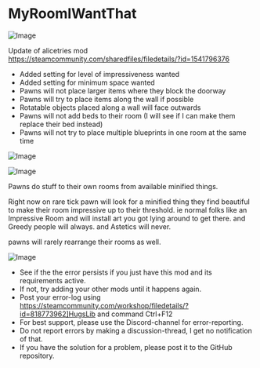 # MyRoomIWantThat

![Image](https://i.imgur.com/buuPQel.png)

Update of alicetries mod
https://steamcommunity.com/sharedfiles/filedetails/?id=1541796376

- Added setting for level of impressiveness wanted
- Added setting for minimum space wanted
- Pawns will not place larger items where they block the doorway
- Pawns will try to place items along the wall if possible
- Rotatable objects placed along a wall will face outwards
- Pawns will not add beds to their room (I will see if I can make them replace their bed instead)
- Pawns will not try to place multiple blueprints in one room at the same time

![Image](https://i.imgur.com/pufA0kM.png)

	
![Image](https://i.imgur.com/Z4GOv8H.png)

Pawns do stuff to their own rooms from available minified things.


Right now on rare tick pawn will look for a minified thing they find beautiful to make their room impressive up to their threshold. 
ie normal folks like an Impressive Room and will install art you got lying around to get there. 
and Greedy people will always. 
and Astetics will never.

pawns will rarely rearrange their rooms as well.

![Image](https://i.imgur.com/PwoNOj4.png)



-  See if the the error persists if you just have this mod and its requirements active.
-  If not, try adding your other mods until it happens again.
-  Post your error-log using https://steamcommunity.com/workshop/filedetails/?id=818773962]HugsLib and command Ctrl+F12
-  For best support, please use the Discord-channel for error-reporting.
-  Do not report errors by making a discussion-thread, I get no notification of that.
-  If you have the solution for a problem, please post it to the GitHub repository.




